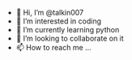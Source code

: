 - 👋 Hi, I’m @talkin007
- 👀 I’m interested in coding
- 🌱 I’m currently learning python
- 💞️ I’m looking to collaborate on it
- 📫 How to reach me ...

<!---
talkin007/talkin007 is a ✨ special ✨ repository because its `README.md` (this file) appears on your GitHub profile.
You can click the Preview link to take a look at your changes.
--->
